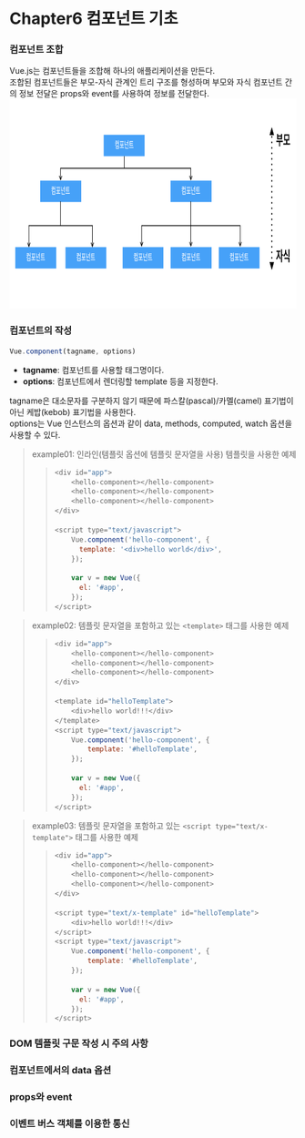 # Chapter6 컴포넌트 기초

### 컴포넌트 조합
Vue.js는 컴포넌트들을 조합해 하나의 애플리케이션을 만든다.<br>
조합된 컴포넌트들은 부모-자식 관계인 트리 구조를 형성하며
부모와 자식 컴포넌트 간의 정보 전달은 props와 event를 사용하여 정보를 전달한다.
<img src="../img/component_struct.png" width="900px" height="368px"></img>


### 컴포넌트의 작성
~~~javascript
Vue.component(tagname, options)
~~~
* __tagname__: 컴포넌트를 사용할 태그명이다.
* __options__: 컴포넌트에서 렌더링할 template 등을 지정한다.

tagname은 대소문자를 구분하지 않기 때문에 파스칼(pascal)/카멜(camel) 표기법이 아닌 케밥(kebob) 표기법을 사용한다.<br>
options는 Vue 인스턴스의 옵션과 같이 data, methods, computed, watch 옵션을 사용할 수 있다.

> example01: 인라인(템플릿 옵션에 템플릿 문자열을 사용) 템플릿을 사용한 예제
>> ~~~javascript
>> <div id="app">
>>     <hello-component></hello-component>
>>     <hello-component></hello-component>
>>     <hello-component></hello-component>
>> </div>
>>
>> <script type="text/javascript">
>>     Vue.component('hello-component', {
>>       template: '<div>hello world</div>',
>>     });
>>
>>     var v = new Vue({
>>       el: '#app',
>>     });
>> </script>
>> ~~~

> example02: 템플릿 문자열을 포함하고 있는 ```<template>``` 태그를 사용한 예제
>> ~~~javascript
>> <div id="app">
>>     <hello-component></hello-component>
>>     <hello-component></hello-component>
>>     <hello-component></hello-component>
>> </div>
>>
>> <template id="helloTemplate">
>>     <div>hello world!!!</div>
>> </template>
>> <script type="text/javascript">
>>     Vue.component('hello-component', {
>>         template: '#helloTemplate',
>>     });
>>
>>     var v = new Vue({
>>       el: '#app',
>>     });
>> </script>
>> ~~~

> example03: 템플릿 문자열을 포함하고 있는 ```<script type="text/x-template">``` 태그를 사용한 예제
>> ~~~javascript
>> <div id="app">
>>     <hello-component></hello-component>
>>     <hello-component></hello-component>
>>     <hello-component></hello-component>
>> </div>
>>
>> <script type="text/x-template" id="helloTemplate">
>>     <div>hello world!!!</div>
>> </script>
>> <script type="text/javascript">
>>     Vue.component('hello-component', {
>>         template: '#helloTemplate',
>>     });
>>
>>     var v = new Vue({
>>       el: '#app',
>>     });
>> </script>
>> ~~~



### DOM 템플릿 구문 작성 시 주의 사항

### 컴포넌트에서의 data 옵션

### props와 event

### 이벤트 버스 객체를 이용한 통신
